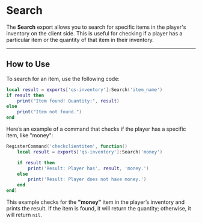 # Search

The **Search** export allows you to search for specific items in the player's inventory on the client side. This is useful for checking if a player has a particular item or the quantity of that item in their inventory.

***

## How to Use

To search for an item, use the following code:

```lua
local result = exports['qs-inventory']:Search('item_name')
if result then
    print("Item found! Quantity:", result)
else
    print("Item not found.")
end
```

Here’s an example of a command that checks if the player has a specific item, like "money":

```lua
RegisterCommand('checkclientitem', function()
    local result = exports['qs-inventory']:Search('money')

    if result then
        print('Result: Player has', result, 'money.')
    else
        print('Result: Player does not have money.')
    end
end)
```

This example checks for the **"money"** item in the player’s inventory and prints the result. If the item is found, it will return the quantity; otherwise, it will return `nil`.

